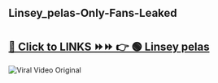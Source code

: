 
 ## Linsey_pelas-Only-Fans-Leaked

# <h2><a href="https://clipsfans.com/Linsey_pelas&ref=git">🔗 Click to LINKS ⏩⏩ 👉 🟢 Linsey pelas </a></h2>

<a href="https://clipsfans.com/Linsey_pelas&ref=git" rel="nofollow" data-target="animated-image.originalLink"><img src="https://i.ibb.co.com/xMMVF88/686577567.gif" alt="Viral Video Original" style="max-width: 100%; display: inline-block;" data-target="animated-image.originalImage"></a>
